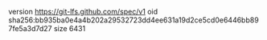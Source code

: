 version https://git-lfs.github.com/spec/v1
oid sha256:bb935ba0e4a4b202a29532723dd4ee631a19d2ce5cd0e6446bb897fe5a3d7d27
size 6431
